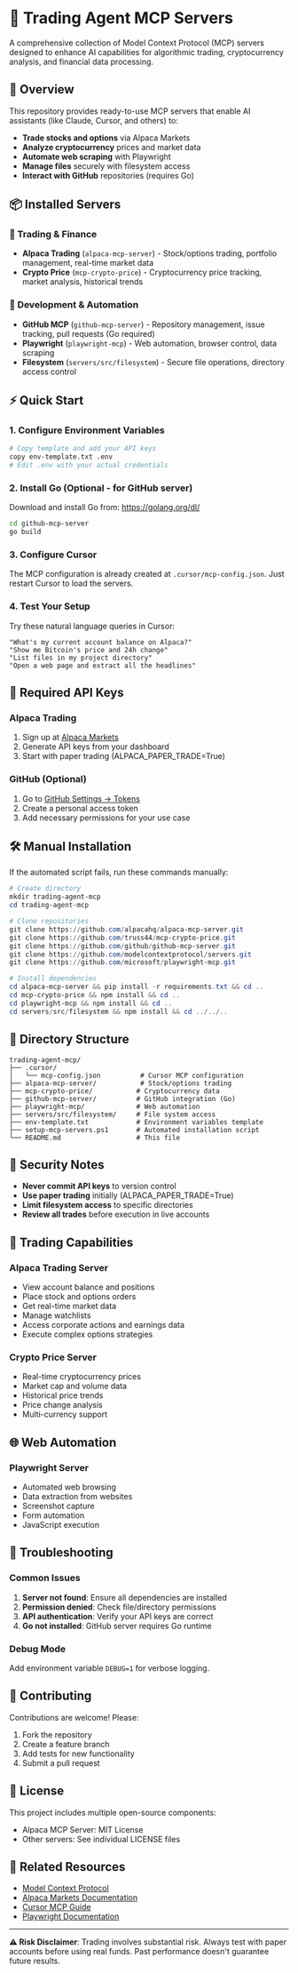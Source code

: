 # 🚀 Trading Agent MCP Servers

A comprehensive collection of Model Context Protocol (MCP) servers designed to enhance AI capabilities for algorithmic trading, cryptocurrency analysis, and financial data processing.

## 🎯 Overview

This repository provides ready-to-use MCP servers that enable AI assistants (like Claude, Cursor, and others) to:

- **Trade stocks and options** via Alpaca Markets
- **Analyze cryptocurrency** prices and market data
- **Automate web scraping** with Playwright
- **Manage files** securely with filesystem access
- **Interact with GitHub** repositories (requires Go)

## 📦 Installed Servers

### 🏦 Trading & Finance
- **Alpaca Trading** (`alpaca-mcp-server`) - Stock/options trading, portfolio management, real-time market data
- **Crypto Price** (`mcp-crypto-price`) - Cryptocurrency price tracking, market analysis, historical trends

### 🔧 Development & Automation  
- **GitHub MCP** (`github-mcp-server`) - Repository management, issue tracking, pull requests (Go required)
- **Playwright** (`playwright-mcp`) - Web automation, browser control, data scraping
- **Filesystem** (`servers/src/filesystem`) - Secure file operations, directory access control

## ⚡ Quick Start

### 1. Configure Environment Variables
```bash
# Copy template and add your API keys
copy env-template.txt .env
# Edit .env with your actual credentials
```

### 2. Install Go (Optional - for GitHub server)
Download and install Go from: https://golang.org/dl/
```bash
cd github-mcp-server
go build
```

### 3. Configure Cursor
The MCP configuration is already created at `.cursor/mcp-config.json`. Just restart Cursor to load the servers.

### 4. Test Your Setup
Try these natural language queries in Cursor:

```
"What's my current account balance on Alpaca?"
"Show me Bitcoin's price and 24h change"
"List files in my project directory"
"Open a web page and extract all the headlines"
```

## 🔑 Required API Keys

### Alpaca Trading
1. Sign up at [Alpaca Markets](https://alpaca.markets/)
2. Generate API keys from your dashboard
3. Start with paper trading (ALPACA_PAPER_TRADE=True)

### GitHub (Optional)
1. Go to [GitHub Settings → Tokens](https://github.com/settings/tokens)
2. Create a personal access token
3. Add necessary permissions for your use case

## 🛠️ Manual Installation

If the automated script fails, run these commands manually:

```powershell
# Create directory
mkdir trading-agent-mcp
cd trading-agent-mcp

# Clone repositories
git clone https://github.com/alpacahq/alpaca-mcp-server.git
git clone https://github.com/truss44/mcp-crypto-price.git
git clone https://github.com/github/github-mcp-server.git
git clone https://github.com/modelcontextprotocol/servers.git
git clone https://github.com/microsoft/playwright-mcp.git

# Install dependencies
cd alpaca-mcp-server && pip install -r requirements.txt && cd ..
cd mcp-crypto-price && npm install && cd ..
cd playwright-mcp && npm install && cd ..
cd servers/src/filesystem && npm install && cd ../../..
```

## 📂 Directory Structure

```
trading-agent-mcp/
├── .cursor/
│   └── mcp-config.json          # Cursor MCP configuration
├── alpaca-mcp-server/           # Stock/options trading
├── mcp-crypto-price/           # Cryptocurrency data
├── github-mcp-server/          # GitHub integration (Go)
├── playwright-mcp/             # Web automation
├── servers/src/filesystem/     # File system access
├── env-template.txt            # Environment variables template
├── setup-mcp-servers.ps1       # Automated installation script
└── README.md                   # This file
```

## 🔐 Security Notes

- **Never commit API keys** to version control
- **Use paper trading** initially (ALPACA_PAPER_TRADE=True)
- **Limit filesystem access** to specific directories
- **Review all trades** before execution in live accounts

## 🎯 Trading Capabilities

### Alpaca Trading Server
- View account balance and positions
- Place stock and options orders
- Get real-time market data
- Manage watchlists
- Access corporate actions and earnings data
- Execute complex options strategies

### Crypto Price Server
- Real-time cryptocurrency prices
- Market cap and volume data
- Historical price trends
- Price change analysis
- Multi-currency support

## 🌐 Web Automation

### Playwright Server
- Automated web browsing
- Data extraction from websites
- Screenshot capture
- Form automation
- JavaScript execution

## 🚨 Troubleshooting

### Common Issues

1. **Server not found**: Ensure all dependencies are installed
2. **Permission denied**: Check file/directory permissions
3. **API authentication**: Verify your API keys are correct
4. **Go not installed**: GitHub server requires Go runtime

### Debug Mode
Add environment variable `DEBUG=1` for verbose logging.

## 🤝 Contributing

Contributions are welcome! Please:
1. Fork the repository
2. Create a feature branch
3. Add tests for new functionality
4. Submit a pull request

## 📄 License

This project includes multiple open-source components:
- Alpaca MCP Server: MIT License
- Other servers: See individual LICENSE files

## 🔗 Related Resources

- [Model Context Protocol](https://modelcontextprotocol.io/)
- [Alpaca Markets Documentation](https://alpaca.markets/docs/)
- [Cursor MCP Guide](https://docs.cursor.com/context/mcp)
- [Playwright Documentation](https://playwright.dev/)

---

**⚠️ Risk Disclaimer**: Trading involves substantial risk. Always test with paper accounts before using real funds. Past performance doesn't guarantee future results.
